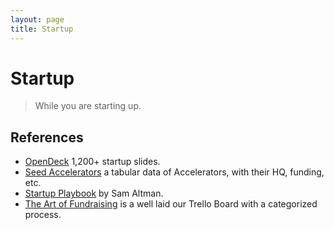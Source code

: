 ```yaml
---
layout: page
title: Startup
---
```


# Startup

> While you are starting up.

## References

- [OpenDeck](https://opendeck.app) 1,200+ startup slides.
- [Seed Accelerators](https://www.seed-db.com/accelerators) a tabular data of Accelerators, with their HQ, funding, etc.
- [Startup Playbook](https://playbook.samaltman.com) by Sam Altman.
- [The Art of Fundraising](https://trello.com/b/TSv8YPKQ/the-art-of-fundraising) is a well laid our Trello Board with a categorized process.
